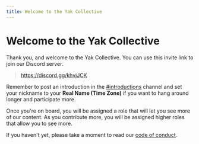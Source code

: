 ```yaml
---
title: Welcome to the Yak Collective
---
```


# Welcome to the Yak Collective

Thank you, and welcome to the Yak Collective. You can use this invite link to join our Discord server.

> <https://discord.gg/khvjJCK>

Remember to post an introduction in the [#introductions](https://discord.com/channels/692111190851059762/692826420191297556) channel and set your nickname to your **Real Name (Time Zone)** if you want to hang around longer and participate more.

Once you're on board, you will be assigned a role that will let you see more of our content. As you contribute more, you will be assigned higher roles that allow you to see more.

If you haven't yet, please take a moment to read our [code of conduct](https://roamresearch.com/#/app/ArtOfGig/page/i92e8kE2x).
